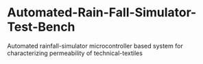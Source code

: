 # Automated-Rain-Fall-Simulator-Test-Bench
Automated rainfall-simulator microcontroller based system for characterizing permeability of technical-textiles
